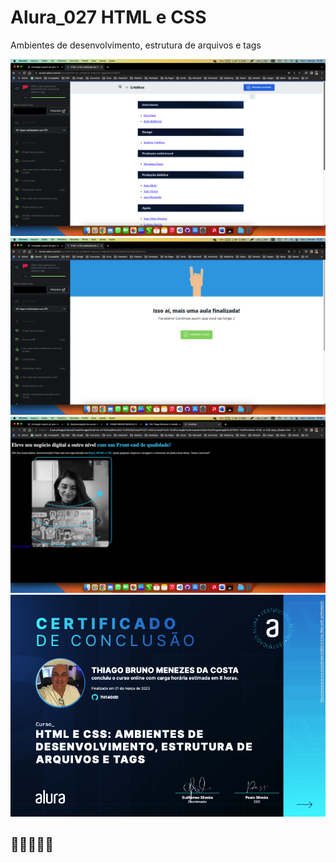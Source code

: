 # Alura_027 HTML e CSS 
Ambientes de desenvolvimento, estrutura de arquivos e tags

![preview](https://github.com/7H14G0D/Alura_027/blob/main/imagens/print01.png)
![preview](https://github.com/7H14G0D/Alura_027/blob/main/Imagens/print02.png)
![preview](https://github.com/7H14G0D/Alura_027/blob/main/Imagens/print03.png)
![preview](https://github.com/7H14G0D/Alura_027/blob/main/Imagens/Certificado.png)

## 💙💙💙💙💙
